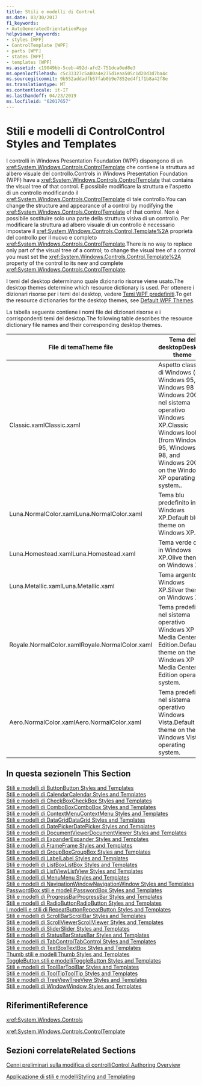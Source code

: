```yaml
---
title: Stili e modelli di Control
ms.date: 03/30/2017
f1_keywords:
- AutoGeneratedOrientationPage
helpviewer_keywords:
- styles [WPF]
- ControlTemplate [WPF]
- parts [WPF]
- states [WPF]
- templates [WPF]
ms.assetid: c19049bb-5ceb-492d-afd2-751dca0ed8e3
ms.openlocfilehash: c5c33327c5a80a4e275d1eaa505c1d20d3d7ba4c
ms.sourcegitcommit: 9b552addadfb57fab0b9e7852ed4f1f1b8a42f8e
ms.translationtype: MT
ms.contentlocale: it-IT
ms.lasthandoff: 04/23/2019
ms.locfileid: "62017657"
---
```

# <a name="control-styles-and-templates"></a><span data-ttu-id="4d501-102">Stili e modelli di Control</span><span class="sxs-lookup"><span data-stu-id="4d501-102">Control Styles and Templates</span></span>
<span data-ttu-id="4d501-103">I controlli in Windows Presentation Foundation (WPF) dispongono di un <xref:System.Windows.Controls.ControlTemplate> che contiene la struttura ad albero visuale del controllo.</span><span class="sxs-lookup"><span data-stu-id="4d501-103">Controls in Windows Presentation Foundation (WPF) have a <xref:System.Windows.Controls.ControlTemplate> that contains the visual tree of that control.</span></span> <span data-ttu-id="4d501-104">È possibile modificare la struttura e l'aspetto di un controllo modificando il <xref:System.Windows.Controls.ControlTemplate> di tale controllo.</span><span class="sxs-lookup"><span data-stu-id="4d501-104">You can change the structure and appearance of a control by modifying the <xref:System.Windows.Controls.ControlTemplate> of that control.</span></span> <span data-ttu-id="4d501-105">Non è possibile sostituire solo una parte della struttura visiva di un controllo. Per modificare la struttura ad albero visuale di un controllo è necessario impostare il <xref:System.Windows.Controls.Control.Template%2A> proprietà del controllo per il nuovo e completo <xref:System.Windows.Controls.ControlTemplate>.</span><span class="sxs-lookup"><span data-stu-id="4d501-105">There is no way to replace only part of the visual tree of a control; to change the visual tree of a control you must set the <xref:System.Windows.Controls.Control.Template%2A> property of the control to its new and complete <xref:System.Windows.Controls.ControlTemplate>.</span></span>  
  
 <span data-ttu-id="4d501-106">I temi del desktop determinano quale dizionario risorse viene usato.</span><span class="sxs-lookup"><span data-stu-id="4d501-106">The desktop themes determine which resource dictionary is used.</span></span> <span data-ttu-id="4d501-107">Per ottenere i dizionari risorse per i temi del desktop, vedere [Temi WPF predefiniti](https://go.microsoft.com/fwlink/?LinkID=158252).</span><span class="sxs-lookup"><span data-stu-id="4d501-107">To get the resource dictionaries for the desktop themes, see [Default WPF Themes](https://go.microsoft.com/fwlink/?LinkID=158252).</span></span>  
  
 <span data-ttu-id="4d501-108">La tabella seguente contiene i nomi file dei dizionari risorse e i corrispondenti temi del desktop.</span><span class="sxs-lookup"><span data-stu-id="4d501-108">The following table describes the resource dictionary file names and their corresponding desktop themes.</span></span>  
  
|<span data-ttu-id="4d501-109">File di tema</span><span class="sxs-lookup"><span data-stu-id="4d501-109">Theme file</span></span>|<span data-ttu-id="4d501-110">Tema del desktop</span><span class="sxs-lookup"><span data-stu-id="4d501-110">Desktop theme</span></span>|  
|----------------|-------------------|  
|<span data-ttu-id="4d501-111">Classic.xaml</span><span class="sxs-lookup"><span data-stu-id="4d501-111">Classic.xaml</span></span>|<span data-ttu-id="4d501-112">Aspetto classico di Windows (da Windows 95, Windows 98 e Windows 2000) nel sistema operativo Windows XP.</span><span class="sxs-lookup"><span data-stu-id="4d501-112">Classic Windows look (from Windows 95, Windows 98, and Windows 2000) on the Windows XP operating system..</span></span>|  
|<span data-ttu-id="4d501-113">Luna.NormalColor.xaml</span><span class="sxs-lookup"><span data-stu-id="4d501-113">Luna.NormalColor.xaml</span></span>|<span data-ttu-id="4d501-114">Tema blu predefinito in Windows XP.</span><span class="sxs-lookup"><span data-stu-id="4d501-114">Default blue theme on Windows XP.</span></span>|  
|<span data-ttu-id="4d501-115">Luna.Homestead.xaml</span><span class="sxs-lookup"><span data-stu-id="4d501-115">Luna.Homestead.xaml</span></span>|<span data-ttu-id="4d501-116">Tema verde oliva in Windows XP.</span><span class="sxs-lookup"><span data-stu-id="4d501-116">Olive theme on Windows XP.</span></span>|  
|<span data-ttu-id="4d501-117">Luna.Metallic.xaml</span><span class="sxs-lookup"><span data-stu-id="4d501-117">Luna.Metallic.xaml</span></span>|<span data-ttu-id="4d501-118">Tema argento in Windows XP.</span><span class="sxs-lookup"><span data-stu-id="4d501-118">Silver theme on Windows XP.</span></span>|  
|<span data-ttu-id="4d501-119">Royale.NormalColor.xaml</span><span class="sxs-lookup"><span data-stu-id="4d501-119">Royale.NormalColor.xaml</span></span>|<span data-ttu-id="4d501-120">Tema predefinito nel sistema operativo Windows XP Media Center Edition.</span><span class="sxs-lookup"><span data-stu-id="4d501-120">Default theme on the Windows XP Media Center Edition operating system.</span></span>|  
|<span data-ttu-id="4d501-121">Aero.NormalColor.xaml</span><span class="sxs-lookup"><span data-stu-id="4d501-121">Aero.NormalColor.xaml</span></span>|<span data-ttu-id="4d501-122">Tema predefinito nel sistema operativo Windows Vista.</span><span class="sxs-lookup"><span data-stu-id="4d501-122">Default theme on the Windows Vista operating system.</span></span>|  
  
## <a name="in-this-section"></a><span data-ttu-id="4d501-123">In questa sezione</span><span class="sxs-lookup"><span data-stu-id="4d501-123">In This Section</span></span>  
 [<span data-ttu-id="4d501-124">Stili e modelli di Button</span><span class="sxs-lookup"><span data-stu-id="4d501-124">Button Styles and Templates</span></span>](button-styles-and-templates.md)  
 [<span data-ttu-id="4d501-125">Stili e modelli di Calendar</span><span class="sxs-lookup"><span data-stu-id="4d501-125">Calendar Styles and Templates</span></span>](calendar-styles-and-templates.md)  
 [<span data-ttu-id="4d501-126">Stili e modelli di CheckBox</span><span class="sxs-lookup"><span data-stu-id="4d501-126">CheckBox Styles and Templates</span></span>](checkbox-styles-and-templates.md)  
 [<span data-ttu-id="4d501-127">Stili e modelli di ComboBox</span><span class="sxs-lookup"><span data-stu-id="4d501-127">ComboBox Styles and Templates</span></span>](combobox-styles-and-templates.md)  
 [<span data-ttu-id="4d501-128">Stili e modelli di ContextMenu</span><span class="sxs-lookup"><span data-stu-id="4d501-128">ContextMenu Styles and Templates</span></span>](contextmenu-styles-and-templates.md)  
 [<span data-ttu-id="4d501-129">Stili e modelli di DataGrid</span><span class="sxs-lookup"><span data-stu-id="4d501-129">DataGrid Styles and Templates</span></span>](datagrid-styles-and-templates.md)  
 [<span data-ttu-id="4d501-130">Stili e modelli di DatePicker</span><span class="sxs-lookup"><span data-stu-id="4d501-130">DatePicker Styles and Templates</span></span>](datepicker-styles-and-templates.md)  
 [<span data-ttu-id="4d501-131">Stili e modelli di DocumentViewer</span><span class="sxs-lookup"><span data-stu-id="4d501-131">DocumentViewer Styles and Templates</span></span>](documentviewer-styles-and-templates.md)  
 [<span data-ttu-id="4d501-132">Stili e modelli di Expander</span><span class="sxs-lookup"><span data-stu-id="4d501-132">Expander Styles and Templates</span></span>](expander-styles-and-templates.md)  
 [<span data-ttu-id="4d501-133">Stili e modelli di Frame</span><span class="sxs-lookup"><span data-stu-id="4d501-133">Frame Styles and Templates</span></span>](frame-styles-and-templates.md)  
 [<span data-ttu-id="4d501-134">Stili e modelli di GroupBox</span><span class="sxs-lookup"><span data-stu-id="4d501-134">GroupBox Styles and Templates</span></span>](groupbox-styles-and-templates.md)  
 [<span data-ttu-id="4d501-135">Stili e modelli di Label</span><span class="sxs-lookup"><span data-stu-id="4d501-135">Label Styles and Templates</span></span>](label-styles-and-templates.md)  
 [<span data-ttu-id="4d501-136">Stili e modelli di ListBox</span><span class="sxs-lookup"><span data-stu-id="4d501-136">ListBox Styles and Templates</span></span>](listbox-styles-and-templates.md)  
 [<span data-ttu-id="4d501-137">Stili e modelli di ListView</span><span class="sxs-lookup"><span data-stu-id="4d501-137">ListView Styles and Templates</span></span>](listview-styles-and-templates.md)  
 [<span data-ttu-id="4d501-138">Stili e modelli di Menu</span><span class="sxs-lookup"><span data-stu-id="4d501-138">Menu Styles and Templates</span></span>](menu-styles-and-templates.md)  
 [<span data-ttu-id="4d501-139">Stili e modelli di NavigationWindow</span><span class="sxs-lookup"><span data-stu-id="4d501-139">NavigationWindow Styles and Templates</span></span>](navigationwindow-styles-and-templates.md)  
 [<span data-ttu-id="4d501-140">PasswordBox stili e modelli</span><span class="sxs-lookup"><span data-stu-id="4d501-140">PasswordBox Styles and Templates</span></span>](passwordbox-styles-and-templates.md)  
 [<span data-ttu-id="4d501-141">Stili e modelli di ProgressBar</span><span class="sxs-lookup"><span data-stu-id="4d501-141">ProgressBar Styles and Templates</span></span>](progressbar-styles-and-templates.md)  
 [<span data-ttu-id="4d501-142">Stili e modelli di RadioButton</span><span class="sxs-lookup"><span data-stu-id="4d501-142">RadioButton Styles and Templates</span></span>](radiobutton-styles-and-templates.md)  
 [<span data-ttu-id="4d501-143">I modelli e stili di RepeatButton</span><span class="sxs-lookup"><span data-stu-id="4d501-143">RepeatButton Styles and Templates</span></span>](repeatbutton-styles-and-templates.md)  
 [<span data-ttu-id="4d501-144">Stili e modelli di ScrollBar</span><span class="sxs-lookup"><span data-stu-id="4d501-144">ScrollBar Styles and Templates</span></span>](scrollbar-styles-and-templates.md)  
 [<span data-ttu-id="4d501-145">Stili e modelli di ScrollViewer</span><span class="sxs-lookup"><span data-stu-id="4d501-145">ScrollViewer Styles and Templates</span></span>](scrollviewer-styles-and-templates.md)  
 [<span data-ttu-id="4d501-146">Stili e modelli di Slider</span><span class="sxs-lookup"><span data-stu-id="4d501-146">Slider Styles and Templates</span></span>](slider-styles-and-templates.md)  
 [<span data-ttu-id="4d501-147">Stili e modelli di StatusBar</span><span class="sxs-lookup"><span data-stu-id="4d501-147">StatusBar Styles and Templates</span></span>](statusbar-styles-and-templates.md)  
 [<span data-ttu-id="4d501-148">Stili e modelli di TabControl</span><span class="sxs-lookup"><span data-stu-id="4d501-148">TabControl Styles and Templates</span></span>](tabcontrol-styles-and-templates.md)  
 [<span data-ttu-id="4d501-149">Stili e modelli di TextBox</span><span class="sxs-lookup"><span data-stu-id="4d501-149">TextBox Styles and Templates</span></span>](textbox-styles-and-templates.md)  
 [<span data-ttu-id="4d501-150">Thumb stili e modelli</span><span class="sxs-lookup"><span data-stu-id="4d501-150">Thumb Styles and Templates</span></span>](thumb-styles-and-templates.md)  
 [<span data-ttu-id="4d501-151">ToggleButton stili e modelli</span><span class="sxs-lookup"><span data-stu-id="4d501-151">ToggleButton Styles and Templates</span></span>](togglebutton-styles-and-templates.md)  
 [<span data-ttu-id="4d501-152">Stili e modelli di ToolBar</span><span class="sxs-lookup"><span data-stu-id="4d501-152">ToolBar Styles and Templates</span></span>](toolbar-styles-and-templates.md)  
 [<span data-ttu-id="4d501-153">Stili e modelli di ToolTip</span><span class="sxs-lookup"><span data-stu-id="4d501-153">ToolTip Styles and Templates</span></span>](tooltip-styles-and-templates.md)  
 [<span data-ttu-id="4d501-154">Stili e modelli di TreeView</span><span class="sxs-lookup"><span data-stu-id="4d501-154">TreeView Styles and Templates</span></span>](treeview-styles-and-templates.md)  
 [<span data-ttu-id="4d501-155">Stili e modelli di Window</span><span class="sxs-lookup"><span data-stu-id="4d501-155">Window Styles and Templates</span></span>](window-styles-and-templates.md)  
  
## <a name="reference"></a><span data-ttu-id="4d501-156">Riferimenti</span><span class="sxs-lookup"><span data-stu-id="4d501-156">Reference</span></span>  
 <xref:System.Windows.Controls>  
  
 <xref:System.Windows.Controls.ControlTemplate>  
  
## <a name="related-sections"></a><span data-ttu-id="4d501-157">Sezioni correlate</span><span class="sxs-lookup"><span data-stu-id="4d501-157">Related Sections</span></span>  
 [<span data-ttu-id="4d501-158">Cenni preliminari sulla modifica di controlli</span><span class="sxs-lookup"><span data-stu-id="4d501-158">Control Authoring Overview</span></span>](control-authoring-overview.md)  
  
 [<span data-ttu-id="4d501-159">Applicazione di stili e modelli</span><span class="sxs-lookup"><span data-stu-id="4d501-159">Styling and Templating</span></span>](styling-and-templating.md)
